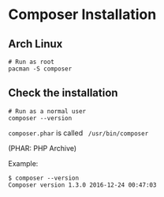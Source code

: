 # Composer Installation

## Arch Linux

```shell
# Run as root
pacman -S composer
```
## Check the installation

```shell
# Run as a normal user
composer --version
```

`composer.phar` is called ` /usr/bin/composer` 

(PHAR: PHP Archive)

Example:

```
$ composer --version
Composer version 1.3.0 2016-12-24 00:47:03
```
